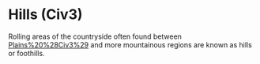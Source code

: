 # Hills (Civ3)

Rolling areas of the countryside often found between [Plains%20%28Civ3%29](plains) and more mountainous regions are known as hills or foothills.